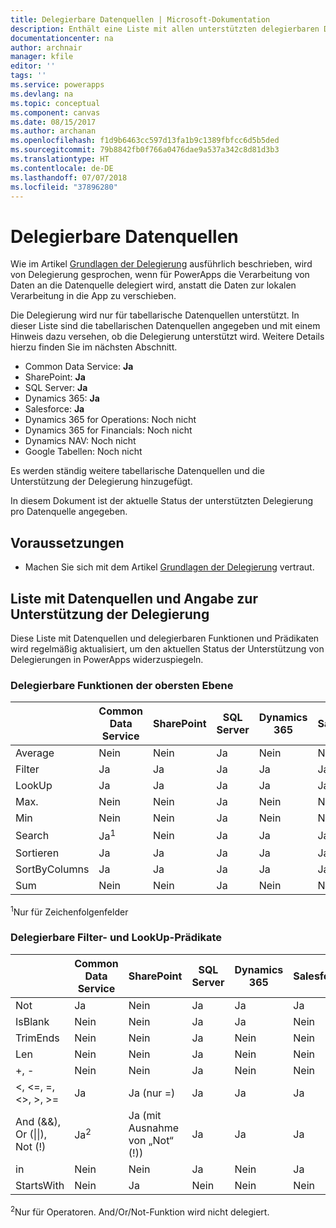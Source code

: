 ```yaml
---
title: Delegierbare Datenquellen | Microsoft-Dokumentation
description: Enthält eine Liste mit allen unterstützten delegierbaren Datenquellen.
documentationcenter: na
author: archnair
manager: kfile
editor: ''
tags: ''
ms.service: powerapps
ms.devlang: na
ms.topic: conceptual
ms.component: canvas
ms.date: 08/15/2017
ms.author: archanan
ms.openlocfilehash: f1d9b6463cc597d13fa1b9c1389fbfcc6d5b5ded
ms.sourcegitcommit: 79b8842fb0f766a0476dae9a537a342c8d81d3b3
ms.translationtype: HT
ms.contentlocale: de-DE
ms.lasthandoff: 07/07/2018
ms.locfileid: "37896280"
---
```

# <a name="delegable-data-sources"></a>Delegierbare Datenquellen
Wie im Artikel [Grundlagen der Delegierung](delegation-overview.md) ausführlich beschrieben, wird von Delegierung gesprochen, wenn für PowerApps die Verarbeitung von Daten an die Datenquelle delegiert wird, anstatt die Daten zur lokalen Verarbeitung in die App zu verschieben.

Die Delegierung wird nur für tabellarische Datenquellen unterstützt. In dieser Liste sind die tabellarischen Datenquellen angegeben und mit einem Hinweis dazu versehen, ob die Delegierung unterstützt wird. Weitere Details hierzu finden Sie im nächsten Abschnitt.

* Common Data Service: **Ja**
* SharePoint: **Ja**
* SQL Server: **Ja**
* Dynamics 365: **Ja**
* Salesforce: **Ja**
* Dynamics 365 for Operations: Noch nicht
* Dynamics 365 for Financials: Noch nicht
* Dynamics NAV: Noch nicht
* Google Tabellen: Noch nicht

Es werden ständig weitere tabellarische Datenquellen und die Unterstützung der Delegierung hinzugefügt.

In diesem Dokument ist der aktuelle Status der unterstützten Delegierung pro Datenquelle angegeben.

## <a name="prerequisites"></a>Voraussetzungen

* Machen Sie sich mit dem Artikel [ Grundlagen der Delegierung](delegation-overview.md) vertraut.

## <a name="list-of-data-sources-and-supported-delegation"></a>Liste mit Datenquellen und Angabe zur Unterstützung der Delegierung
Diese Liste mit Datenquellen und delegierbaren Funktionen und Prädikaten wird regelmäßig aktualisiert, um den aktuellen Status der Unterstützung von Delegierungen in PowerApps widerzuspiegeln.

### <a name="top-level-delegable-functions"></a>Delegierbare Funktionen der obersten Ebene

| &nbsp; | Common Data Service | SharePoint | SQL Server | Dynamics 365 | Salesforce |
| --- | --- | --- | --- | --- | --- |
| Average |Nein |Nein |Ja |Nein |Nein |
| Filter |Ja |Ja |Ja |Ja |Ja |
| LookUp |Ja |Ja |Ja |Ja |Ja |
| Max. |Nein |Nein |Ja |Nein |Nein |
| Min |Nein |Nein |Ja |Nein |Nein |
| Search |Ja<sup>1</sup> |Nein |Ja |Ja |Ja |
| Sortieren |Ja |Ja |Ja |Ja |Ja |
| SortByColumns |Ja |Ja |Ja |Ja |Ja |
| Sum |Nein |Nein |Ja |Nein |Nein |

<sup>1</sup>Nur für Zeichenfolgenfelder

### <a name="filter-and-lookup-delegable-predicates"></a>Delegierbare Filter- und LookUp-Prädikate

| &nbsp; | Common Data Service | SharePoint | SQL Server | Dynamics 365 | Salesforce |
| --- | --- | --- | --- | --- | --- |
| Not |Ja |Nein |Ja |Ja |Ja |
| IsBlank |Nein |Nein |Ja |Ja |Nein |
| TrimEnds |Nein |Nein |Ja |Nein |Nein |
| Len |Nein |Nein |Ja |Nein |Nein |
| +, - |Nein |Nein |Ja |Nein |Nein |
| <, <=, =, <>, >, >= |Ja |Ja (nur =) |Ja |Ja |Ja |
| And (&&), Or (&#124;&#124;), Not (!) |Ja<sup>2</sup> |Ja (mit Ausnahme von „Not“ (!)) |Ja |Ja |Ja |
| in |Nein |Nein |Ja |Nein |Ja |
| StartsWith |Nein |Ja |Nein |Nein |Nein |

<sup>2</sup>Nur für Operatoren. And/Or/Not-Funktion wird nicht delegiert.
